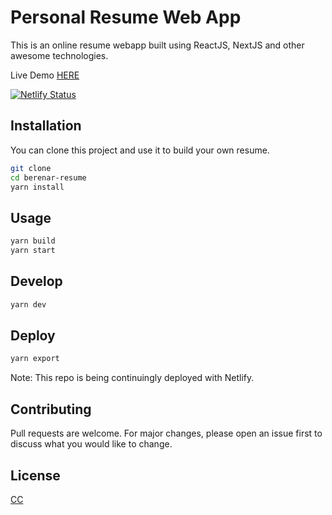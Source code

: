 # Personal Resume Web App

This is an online resume webapp built using ReactJS, NextJS and other awesome technologies.

Live Demo [HERE](https://www.bernatpericas.com)

[![Netlify Status](https://api.netlify.com/api/v1/badges/f03847db-cc41-468e-bec0-b8ae2528b362/deploy-status)](https://app.netlify.com/sites/eager-haibt-343817/deploys)

## Installation

You can clone this project and use it to build your own resume.

```bash
git clone
cd berenar-resume
yarn install
```

## Usage

```bash
yarn build
yarn start
```

## Develop

```bash
yarn dev
```

## Deploy

```bash
yarn export
```

Note: This repo is being continuingly deployed with Netlify.

## Contributing

Pull requests are welcome. For major changes, please open an issue first to discuss what you would like to change.

## License

[CC](https://creativecommons.org/licenses/)
